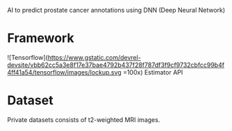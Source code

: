 AI to predict prostate cancer annotations using DNN (Deep Neural Network)

# Framework
![Tensorflow](https://www.gstatic.com/devrel-devsite/vbb62cc5a3e8f17e37bae4792b437f28f787df3f9cf9732cbfcc99b4f4ff41a54/tensorflow/images/lockup.svg =100x)
Estimator API

# Dataset
Private datasets consists of t2-weighted MRI images.

